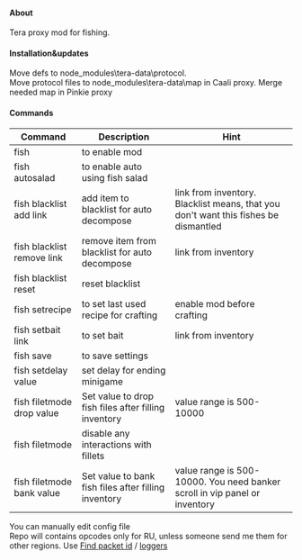 #### About
Tera proxy mod for fishing.<br>
#### Installation&updates
Move defs to node_modules\tera-data\protocol.<br>
Move protocol files to node_modules\tera-data\map in Caali proxy. Merge needed map in Pinkie proxy<br>
#### Commands
| Command  | Description | Hint
| ------------- | ------------- | ------------- |
| fish | to enable mod  |  |
| fish autosalad | to enable auto using fish salad  |  |
| fish blacklist add link | add item to blacklist for auto decompose  | link from inventory. Blacklist means, that you don't want this fishes be dismantled |
| fish blacklist remove link | remove item from blacklist for auto decompose  |  link from inventory |
| fish blacklist reset | reset blacklist |   |
| fish setrecipe | to set last used recipe for crafting  | enable mod before crafting  |
| fish setbait link | to set bait |  link from inventory  |
| fish save | to save settings  |   |
| fish setdelay value | set delay for ending minigame  |   |
| fish filetmode drop value | Set value to drop fish files after filling inventory  | value range is 500-10000   |
| fish filetmode | disable any interactions with fillets  |   |
| fish filetmode bank value | Set value to bank fish files after filling inventory | value range is 500-10000. You need banker scroll in vip panel or inventory |




You can manually edit config file<br>
Repo will contains opcodes only for RU, unless someone send me them for other regions. Use [Find packet id](https://github.com/Owyn/alex-packet-id-finder) / [loggers](https://github.com/SoliaRdi/PacketsLogger)<br>
